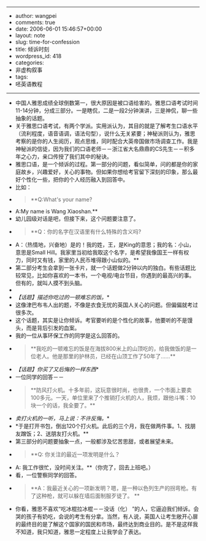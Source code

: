 - --
- author: wangpei
- comments: true
- date: 2006-06-01 15:46:57+00:00
- layout: note
- slug: time-for-confession
- title: 倾诉时刻
- wordpress_id: 418
- categories:
- 非虚构叙事
- tags:
- 呸英语教程
- --
- 中国人雅思成绩全球倒数第一，很大原因是被口语给害的。雅思口语考试时间11-14分钟，分成三部分。一是瞎侃，二是一段2分钟演讲，三是神侃，聊一些抽象的话题。
- 关于雅思口语考试，有两个学派。实用派认为，其目的就是了解考生口语水平（流利程度，语音语调，语法句型），说什么无关紧要；神秘派则认为，雅思考察的是你的人生阅历，观点思维，同时配合大英帝国做市场调查工作。我是神秘派的信徒，因为我们的口语老师－－浙江省大名鼎鼎的CS先生－－积多年之心力，亲口传授了我们其中的秘诀。
- 雅思口语，是一个倾诉的过程。第一部分的问题，看似简单，问的都是你的家庭故乡，兴趣爱好，关心的事物。但如果你想给考官留下深刻的印象，那么最好个性化一些，把你的个人经历融入到回答中。
- 比如：
- <blockquote>**Q:What's your name?
- A:My name is Wang Xiaoshan.**</blockquote>
- 幼儿园级对话是吧，但接下来，这个问题要注意了。
- <blockquote>**Q：你的名字在汉语里有什么特殊的含义吗?
- A：（热情地，兴奋地）是的！我的姓，王，是King的意思；我的名：小山，意思是Small  Hill。我家里当初给我取这个名字，是希望我像国王一样有权力，同时又有钱，家里的人民币堆得跟小山似的。**
- 第二部分考生会拿到一张卡片，就一个话题做2分钟以内的独白。有些话题比较常见，比如你喜欢的一本书，一个电视/电台节目，你遇到的最高兴的事。但有的，就叫人摸不到头脑。
- </blockquote>
- *【话题】描述你吃过的一顿难忘的饭。**
- 这像津巴布韦人出的题，不像是衣食无忧的英国人关心的问题。但偏偏就考过很多次。
- 这个话题，其实是让你倾诉。考官要听的是个性化的故事，他要听的不是馒头，而是背后引发的血案。
- 我的一位从事环保工作的同学是这么回答的。
- <blockquote>**我吃的一顿难忘的饭是在海拔800米上的山顶吃的，给我做饭的是一位老人。他是那里的护林员，已经在山顶工作了50年了……**</blockquote>
- *【话题】你买了又后悔的一样东西**
- 一位同学的回答－－
- <blockquote>**防风打火机。十多年前，这玩意很时尚，也很贵，一个市面上要卖100多元。一天，单位里来了个推销打火机的人，我烦，跟他斗嘴：10块一个的话，我全要了。**
- *卖打火机的一听，马上说：不许反悔。**
- *于是打开书包，倒出120个打火机。此后的三个月，我在做两件事。1、找朋友蹭饭；2、送朋友打火机。**</blockquote>
- 第三部分的问题要抽象一点，一般都涉及忆苦思甜，或者展望未来。
- <blockquote>**Q: 你关注的最近一项发明是什么？
- A: 我工作很忙，没时间关注。**（你完了，回去上班吧。）</blockquote>
- 看，一位警察同学的回答。
- <blockquote>**A：我最近关心的一项新发明？嗯，是一种以色列生产的拐弯枪。有了这种枪，就可以躲在墙后面制服歹徒了。 **</blockquote>
- 你看，雅思不喜欢“吃冰棍拉冰棍－－没话（化） ”的人，它逼迫我们倾诉。会哭的孩子有奶吃，会说的考生有分拿。当然，有人说，英国人让考生敞开心扉的最终目的是了解这个国家的国民和市场，最终达到商业目的。是不是这样我不知道，我只知道，雅思一定程度上让我学会了表达。
